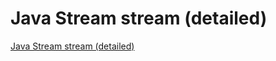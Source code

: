 # Java Stream stream (detailed)
[Java Stream stream (detailed)](https://aiwithcloud.com/2022/09/16/java_stream_stream_detailed/)